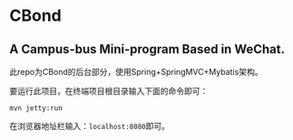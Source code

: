 # CBond
## A Campus-bus Mini-program Based in WeChat.

此repo为CBond的后台部分，使用Spring+SpringMVC+Mybatis架构。

要运行此项目，在终端项目根目录输入下面的命令即可：
```
mvn jetty:run
```
在浏览器地址栏输入：`localhost:8080`即可。
